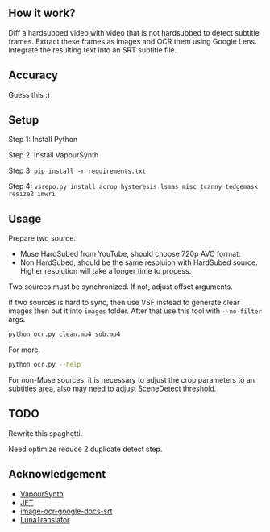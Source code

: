 ## How it work?
Diff a hardsubbed video with video that is not hardsubbed to detect subtitle frames.
Extract these frames as images and OCR them using Google Lens.
Integrate the resulting text into an SRT subtitle file.

## Accuracy
Guess this :)

## Setup

Step 1: Install Python

Step 2: Install VapourSynth

Step 3: `pip install -r requirements.txt`

Step 4: `vsrepo.py install acrop hysteresis lsmas misc tcanny tedgemask resize2 imwri`


## Usage
Prepare two source.
- Muse HardSubed from YouTube, should choose 720p AVC format.
- Non HardSubed, should be the same resoluion with HardSubed source. Higher resolution will take a longer time to process.
  
Two sources must be synchronized. If not, adjust offset arguments.

If two sources is hard to sync, then use VSF instead to generate clear images then put it into `images` folder. After that use this tool with `--no-filter` args.

```sh
python ocr.py clean.mp4 sub.mp4
```

For more.
```sh
python ocr.py --help
```

For non-Muse sources, it is necessary to adjust the crop parameters to an subtitles area, also may need to adjust SceneDetect threshold.

## TODO

Rewrite this spaghetti.

Need optimize reduce 2 duplicate detect step.

## Acknowledgement
- [VapourSynth](https://www.vapoursynth.com/doc/index.html)
- [JET](https://github.com/Jaded-Encoding-Thaumaturgy)
- [image-ocr-google-docs-srt](https://github.com/Abu3safeer/image-ocr-google-docs-srt)
- [LunaTranslator](https://github.com/HIllya51/LunaTranslator/blob/main/LunaTranslator/LunaTranslator/ocrengines/googlelens.py)